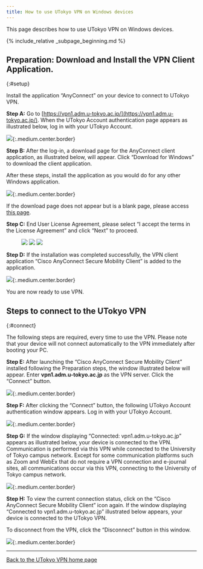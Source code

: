 ```yaml
---
title: How to use UTokyo VPN on Windows devices
---
```


This page describes how to use UTokyo VPN on Windows devices.

{% include_relative _subpage_beginning.md %}

## Preparation: Download and Install the VPN Client Application.
{:#setup}

Install the application “AnyConnect” on your device to connect to UTokyo VPN.

**Step A:** Go to [https://vpn1.adm.u-tokyo.ac.jp/](https://vpn1.adm.u-tokyo.ac.jp/). When the UTokyo Account authentication page appears as illustrated below, log in with your UTokyo Account.

![](img/win01-vpn1-login.png){:.medium.center.border}

**Step B:** After the log-in, a download page for the AnyConnect client application, as illustrated below, will appear. Click “Download for Windows” to download the client application.

After these steps, install the application as you would do for any other Windows application.

![](img/win02-download-page.png){:.medium.center.border}

If the download page does not appear but is a blank page, please access [this page](https://vpn1.adm.u-tokyo.ac.jp/+CSCOE+/logon.html?tgroup=utvpn-tunnel-group).

**Step C:** End User License Agreement, please select “I accept the terms in the License Agreement” and click “Next” to proceed.

<figure class="gallery">
  <img src="img/win03-install-1.png" class="border">
  <img src="img/win04-install-2.png" class="border">
  <img src="img/win05-install-3.png" class="border">
</figure>

**Step D:** If the installation was completed successfully, the VPN client application “Cisco AnyConnect Secure Mobility Client” is added to the application.

![](img/win06-cisco-on-task.png){:.medium.center.border}

You are now ready to use VPN.

## Steps to connect to the UTokyo VPN
{:#connect}

The following steps are required, every time to use the VPN. Please note that your device will not connect automatically to the VPN immediately after booting your PC.

**Step E:** After launching the “Cisco AnyConnect Secure Mobility Client” installed following the Preparation steps, the window illustrated below will appear. Enter **vpn1.adm.u-tokyo.ac.jp** as the VPN server. Click the “Connect” button. 

![](img/win09-anyconnect-login.png){:.medium.center.border}

**Step F:** After clicking the “Connect” button, the following UTokyo Account authentication window appears. Log in with your UTokyo Account.

![](img/win09-anyconnect-login.png){:.medium.center.border}

**Step G:** If the window displaying “Connected: vpn1.adm.u-tokyo.ac.jp” appears as illustrated below, your device is connected to the VPN. Communication is performed via this VPN while connected to the University of Tokyo campus network. Except for some communication platforms such as Zoom and WebEx that do not require a VPN connection and e-journal sites, all communications occur via this VPN, connecting to the University of Tokyo campus network.

![](img/win10-vpn-connected.png){:.medium.center.border}

**Step H:** To view the current connection status, click on the “Cisco AnyConnect Secure Mobility Client” icon again. If the window displaying “Connected to vpn1.adm.u-tokyo.ac.jp” illustrated below appears, your device is connected to the UTokyo VPN.

To disconnect from the VPN, click the “Disconnect” button in this window.

![](img/win11-vpn-connected-window.png){:.medium.center.border}

---

[Back to the UTokyo VPN home page](.)
